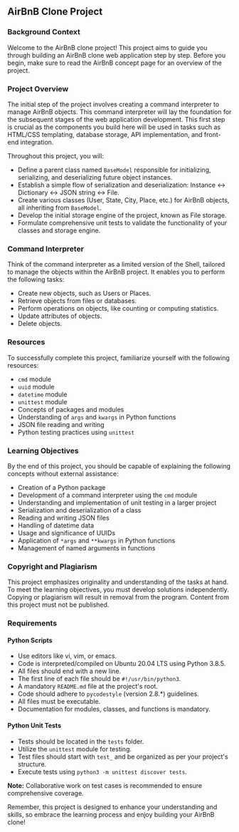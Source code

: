 ## AirBnB Clone Project 

### Background Context

Welcome to the AirBnB clone project! This project aims to guide you through building an AirBnB clone web application step by step. Before you begin, make sure to read the AirBnB concept page for an overview of the project.

### Project Overview

The initial step of the project involves creating a command interpreter to manage AirBnB objects. This command interpreter will lay the foundation for the subsequent stages of the web application development. This first step is crucial as the components you build here will be used in tasks such as HTML/CSS templating, database storage, API implementation, and front-end integration.

Throughout this project, you will:

- Define a parent class named `BaseModel` responsible for initializing, serializing, and deserializing future object instances.
- Establish a simple flow of serialization and deserialization: Instance <-> Dictionary <-> JSON string <-> File.
- Create various classes (User, State, City, Place, etc.) for AirBnB objects, all inheriting from `BaseModel`.
- Develop the initial storage engine of the project, known as File storage.
- Formulate comprehensive unit tests to validate the functionality of your classes and storage engine.

### Command Interpreter

Think of the command interpreter as a limited version of the Shell, tailored to manage the objects within the AirBnB project. It enables you to perform the following tasks:

- Create new objects, such as Users or Places.
- Retrieve objects from files or databases.
- Perform operations on objects, like counting or computing statistics.
- Update attributes of objects.
- Delete objects.

### Resources

To successfully complete this project, familiarize yourself with the following resources:

- `cmd` module
- `uuid` module
- `datetime` module
- `unittest` module
- Concepts of packages and modules
- Understanding of `args` and `kwargs` in Python functions
- JSON file reading and writing
- Python testing practices using `unittest`

### Learning Objectives

By the end of this project, you should be capable of explaining the following concepts without external assistance:

- Creation of a Python package
- Development of a command interpreter using the `cmd` module
- Understanding and implementation of unit testing in a larger project
- Serialization and deserialization of a class
- Reading and writing JSON files
- Handling of datetime data
- Usage and significance of UUIDs
- Application of `*args` and `**kwargs` in Python functions
- Management of named arguments in functions

### Copyright and Plagiarism

This project emphasizes originality and understanding of the tasks at hand. To meet the learning objectives, you must develop solutions independently. Copying or plagiarism will result in removal from the program. Content from this project must not be published.

### Requirements

#### Python Scripts

- Use editors like vi, vim, or emacs.
- Code is interpreted/compiled on Ubuntu 20.04 LTS using Python 3.8.5.
- All files should end with a new line.
- The first line of each file should be `#!/usr/bin/python3`.
- A mandatory `README.md` file at the project's root.
- Code should adhere to `pycodestyle` (version 2.8.*) guidelines.
- All files must be executable.
- Documentation for modules, classes, and functions is mandatory.

#### Python Unit Tests

- Tests should be located in the `tests` folder.
- Utilize the `unittest` module for testing.
- Test files should start with `test_` and be organized as per your project's structure.
- Execute tests using `python3 -m unittest discover tests`.

**Note:** Collaborative work on test cases is recommended to ensure comprehensive coverage.

Remember, this project is designed to enhance your understanding and skills, so embrace the learning process and enjoy building your AirBnB clone!